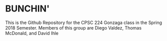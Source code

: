 # BUNCHIN'

This is the Github Repository for the CPSC 224 Gonzaga class in the Spring 2018 Semester.
Members of this group are Diego Valdez, Thomas McDonald, and David Ihle
